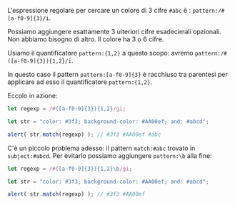 L'espressione regolare per cercare un colore di 3 cifre `#abc` è : `pattern:/#[a-f0-9]{3}/i`.

Possiamo aggiungere esattamente 3 ulteriori cifre esadecimali opzionali. Non abbiamo bisogno di altro. Il colore ha 3 o 6 cifre.

Usiamo il quantificatore `pattern:{1,2}` a questo scopo: avremo `pattern:/#([a-f0-9]{3}){1,2}/i`.

In questo caso il pattern `pattern:[a-f0-9]{3}` è racchiuso tra parentesi per applicare ad esso il quantificatore `pattern:{1,2}`.

Eccolo in azione:

```js run
let regexp = /#([a-f0-9]{3}){1,2}/gi;

let str = "color: #3f3; background-color: #AA00ef; and: #abcd";

alert( str.match(regexp) ); // #3f3 #AA00ef #abc
```

C'è un piccolo problema adesso: il pattern `match:#abc` trovato in `subject:#abcd`. Per evitarlo possiamo aggiungere `pattern:\b` alla fine:

```js run
let regexp = /#([a-f0-9]{3}){1,2}\b/gi;

let str = "color: #3f3; background-color: #AA00ef; and: #abcd";

alert( str.match(regexp) ); // #3f3 #AA00ef
```
